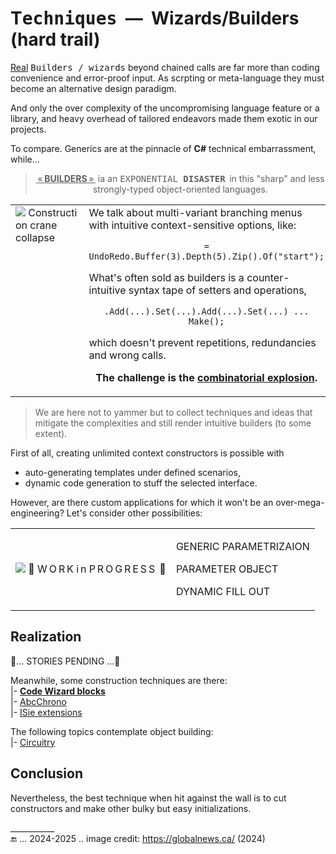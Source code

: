 # T<samp>echniques</samp>&nbsp;&nbsp;&mdash;&nbsp;&nbsp;Wizards/Builders (hard trail)

<ins>Real</ins> <samp>Builders / wizards</samp> beyond chained calls are far more than coding convenience and error-proof input. As scrpting or meta-language they must become an alternative design paradigm.

And only the over complexity of the uncompromising language feature or a library, and heavy overhead of tailored endeavors made them exotic in our projects.

To compare. Generics are at the pinnacle of **C#** technical embarrassment, while...

<blockquote align="center"><ins>&thinsp;«&thinsp;<b>BUILDERS</b>&thinsp;»&thinsp;</ins> ia an <samp>EXPONENTIAL <b>DISASTER</samp></b>&thinsp; in this "sharp" and less strongly-typed object-oriented languages.</blockquote>

<table><tr valign="top"><td width="40%"><picture><img alt="&nbsp;Construction crane collapse" src="https://github.com/Kyriosity/read-write/blob/main/README%2B/_rsc/_img/illus/crane_collapse-CA-2024(globalnews.ca).jpg" /></picture></td><td>
<div>We talk about multi-variant branching menus with intuitive context-sensitive options, like:</div>
 <p align="center"><code>= UndoRedo.Buffer(3).Depth(5).Zip().Of("start");</code></p>
<div>What's often sold as builders is a counter-intuitive syntax tape of setters and operations,</div>
  <p align="center"><code>.Add(...).Set(...).Add(...).Set(...) ... Make();</code></p>
  <p>which doesn't prevent repetitions, redundancies and wrong calls.</p>
<p align="center"><b>The challenge is the <ins>combinatorial explosion</ins>.</b></p>
</td></tr></table>

> We are here not to yammer but to collect techniques and ideas that mitigate the complexities and still render intuitive builders (to some extent).

First of all, creating unlimited context constructors is possible with

+ auto-generating templates under defined scenarios,
+ dynamic code generation to stuff the selected interface.

However, are there custom applications for which it won't be an over-mega-engineering? Let's consider other possibilities:

<table><tr><td><picture><img alt="&nbsp;🚧  W&thinsp;O&thinsp;R&thinsp;K  i&thinsp;n  P&thinsp;R&thinsp;O&thinsp;G&thinsp;R&thinsp;E&thinsp;S&thinsp;S&thinsp; 🐝" src="https://github.com/Kyriosity/read-write/blob/main/README%2B/_rsc/_img/_nav/tiles/_WorkInProgress_200px.jpg" /></picture></td><td>
<p>GENERIC PARAMETRIZAION</p>
<p>PARAMETER OBJECT</p>
<p>DYNAMIC FILL OUT</p>
</td></tr></table>

## Realization

🐝... STORIES PENDING ...🚧

Meanwhile, some construction techniques are there:\
|- [<b>Code Wizard blocks</b>](../../../../src/TuttiFrutti/WizConstr/README.md)\
|- [AbcChrono](../../../parts/AbcChrono)\
|- [ISie extensions](../../../parts/_ext/ISie/README.md)

The following topics contemplate object building:\
|- [Circuitry](../circuitry)

## Conclusion

Nevertheless, the best technique when hit against the wall is to cut constructors and make other bulky but easy initializations.

\___________\
🔚 ... 2024-2025 .. image credit: https://globalnews.ca/ (2024)
